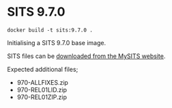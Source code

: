 # SITS 9.7.0
```
docker build -t sits:9.7.0 .
```

Initialising a SITS 9.7.0 base image.

SITS files can be [downloaded from the MySITS website](https://www.mysits.com/).

Expected additional files;
- 970-ALLFIXES.zip
- 970-REL01LID.zip
- 970-REL01ZIP.zip
